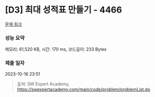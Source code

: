 # [D3] 최대 성적표 만들기 - 4466 

[문제 링크](https://swexpertacademy.com/main/code/problem/problemDetail.do?contestProbId=AWOUfCJ6qVMDFAWg) 

### 성능 요약

메모리: 61,520 KB, 시간: 170 ms, 코드길이: 233 Bytes

### 제출 일자

2023-10-16 23:51



> 출처: SW Expert Academy, https://swexpertacademy.com/main/code/problem/problemList.do